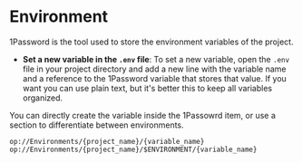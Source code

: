 # Environment

1Password is the tool used to store the environment variables of the project.

- **Set a new variable in the `.env` file**: To set a new variable, open the `.env` file in your project directory and add a new line with the variable name and a reference to the 1Password variable that stores that value. If you want you can use plain text, but it's better this to keep all variables organized.

You can directly create the variable inside the 1Passowrd item, or use a section to differentiate between environments.

```
op://Environments/{project_name}/{variable_name}
op://Environments/{project_name}/$ENVIRONMENT/{variable_name}
```
